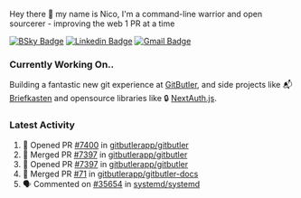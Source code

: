 
Hey there 👋 my name is Nico, I'm a command-line warrior and open sourcerer - improving the web 1 PR at a time

[![BSky Badge](https://img.shields.io/badge/-%20%40ndo.dev%20-%200285FF?style=flat-square&logo=bluesky&color=%23161e27)](https://bsky.app/profile/ndo.dev) [![Linkedin Badge](https://img.shields.io/badge/-ndom91-blue?style=flat-square&logo=Linkedin&logoColor=white&link=https://www.linkedin.com/in/ndom91/)](https://www.linkedin.com/in/ndom91/) [![Gmail Badge](https://img.shields.io/badge/-yo@ndo.dev-c14438?style=flat-square&logo=mail.ru&logoColor=white&link=mailto:yo@ndo.dev)](mailto:yo@ndo.dev)

### Currently Working On..

Building a fantastic new git experience at [GitButler](https://github.com/gitbutlerapp), and side projects like 📬 [Briefkasten](https://briefkastenhq.com) and opensource libraries like 🔒 [NextAuth.js](https://github.com/nextauthjs/next-auth).

<!--START_SECTION_PROFILE_VIEWS:readme-info-->
<!--END_SECTION_PROFILE_VIEWS:readme-info-->

<!--START_SECTION_DAILY_COMMIT:readme-info-->
<!--END_SECTION_DAILY_COMMIT:readme-info-->

<!--START_SECTION_WEEKLY_COMMIT:readme-info-->
<!--END_SECTION_WEEKLY_COMMIT:readme-info-->

### Latest Activity

<!--START_SECTION:activity-->
1. 💪 Opened PR [#7400](https://github.com/gitbutlerapp/gitbutler/pull/7400) in [gitbutlerapp/gitbutler](https://github.com/gitbutlerapp/gitbutler)
2. 🎉 Merged PR [#7397](https://github.com/gitbutlerapp/gitbutler/pull/7397) in [gitbutlerapp/gitbutler](https://github.com/gitbutlerapp/gitbutler)
3. 💪 Opened PR [#7397](https://github.com/gitbutlerapp/gitbutler/pull/7397) in [gitbutlerapp/gitbutler](https://github.com/gitbutlerapp/gitbutler)
4. 🎉 Merged PR [#71](https://github.com/gitbutlerapp/gitbutler-docs/pull/71) in [gitbutlerapp/gitbutler-docs](https://github.com/gitbutlerapp/gitbutler-docs)
5. 🗣 Commented on [#35654](https://github.com/systemd/systemd/issues/35654#issuecomment-2681345945) in [systemd/systemd](https://github.com/systemd/systemd)
<!--END_SECTION:activity-->
